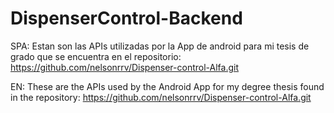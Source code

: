 # DispenserControl-Backend

SPA: Estan son las APIs utilizadas por la App de android para mi tesis de grado que se encuentra en el repositorio: https://github.com/nelsonrrv/Dispenser-control-Alfa.git

EN: These are the APIs used by the Android App for my degree thesis found in the repository: https://github.com/nelsonrrv/Dispenser-control-Alfa.git
